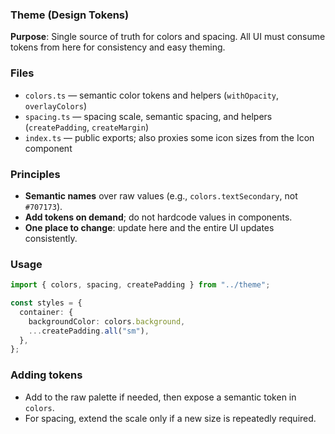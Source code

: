 ### Theme (Design Tokens)

**Purpose**: Single source of truth for colors and spacing. All UI must consume tokens from here for consistency and easy theming.

### Files

- `colors.ts` — semantic color tokens and helpers (`withOpacity`, `overlayColors`)
- `spacing.ts` — spacing scale, semantic spacing, and helpers (`createPadding`, `createMargin`)
- `index.ts` — public exports; also proxies some icon sizes from the Icon component

### Principles

- **Semantic names** over raw values (e.g., `colors.textSecondary`, not `#707173`).
- **Add tokens on demand**; do not hardcode values in components.
- **One place to change**: update here and the entire UI updates consistently.

### Usage

```ts
import { colors, spacing, createPadding } from "../theme";

const styles = {
  container: {
    backgroundColor: colors.background,
    ...createPadding.all("sm"),
  },
};
```

### Adding tokens

- Add to the raw palette if needed, then expose a semantic token in `colors`.
- For spacing, extend the scale only if a new size is repeatedly required.
